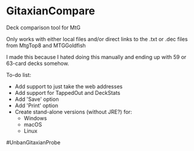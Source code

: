# GitaxianCompare
Deck comparison tool for MtG


Only works with either local files and/or direct links to the .txt or .dec files from MtgTop8 and MTGGoldfish


I made this because I hated doing this manually and ending up with 59 or 63-card decks somehow.


To-do list:
- Add support to just take the web addresses
- Add support for TappedOut and DeckStats
- Add 'Save' option
- Add 'Print' option
- Create stand-alone versions (without JRE?) for:
    - Windows
    - macOS
    - Linux

#UnbanGitaxianProbe

